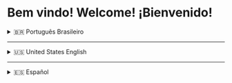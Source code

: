 # Bem vindo! Welcome! ¡Bienvenido!

<details>
<summary>🇧🇷 Português Brasileiro</summary>

```
© 2025 Miguel Nischor Neto — Todos os direitos reservados.  

Este perfil e seu conteúdo (incluindo textos, design, estrutura e organização) são de uso pessoal e exclusivo.  
A cópia parcial ou total, reprodução ou redistribuição não autorizada não é permitida.
```

## Sobre mim
Sou graduado em Engenharia da Computação pela UNINTER, pós-graduado em Engenharia de Negócios também pela UNINTER, e atualmente curso duas especializações: Arquitetura de Software Distribuído na PUC Minas e Engenharia DevOps pelo IFMT.
Tenho mais de 13 anos de experiência na área de tecnologia da informação, passando por diferentes frentes como infraestrutura, suporte, gestão, governança, desenvolvimento e operações. Essa diversidade me trouxe uma visão ampla e integrada de como tecnologia e negócios podem caminhar juntos para gerar valor real.
Além da experiência técnica, tenho grande facilidade em ensinar e compartilhar conhecimento, o que sempre esteve presente na minha carreira e também em iniciativas pessoais, como a comunidade TechDive Academy.
Hoje, atuo diretamente com desenvolvimento de software, focando em criar soluções robustas e escaláveis, sempre com atenção às boas práticas de arquitetura, automação e nuvem.

## Estatísticas
![GitHub Stats](https://github-readme-stats.vercel.app/api?username=mgnischor&show_icons=true&theme=radical)
![Top Langs](https://github-readme-stats.vercel.app/api/top-langs/?username=mgnischor&layout=compact&theme=radical)

</details>

---

<details>
<summary>🇺🇸 United States English</summary>

```
© 2025 Miguel Nischor Neto — All rights reserved.  

This profile and its content (including text, design, structure, and organization) are for personal and exclusive use.  
Unauthorized copying, reproduction, or redistribution, in whole or in part, is not allowed.
```

## About me
I have a degree in Computer Engineering from UNINTER, a postgraduate degree in Business Engineering, also from UNINTER, and am currently pursuing two specializations: Distributed Software Architecture at PUC Minas and DevOps Engineering at IFMT.
I have over 13 years of experience in information technology, spanning various areas such as infrastructure, support, management, governance, development, and operations. This diversity has given me a broad and integrated vision of how technology and business can work together to generate real value.
Besides my technical expertise, I have a great ability to teach and share knowledge, which has always been present in my career and also in personal initiatives, such as the TechDive Academy community.
Today, I work directly in software development, focusing on creating robust and scalable solutions, always with an eye on best practices in architecture, automation, and the cloud.

## Stats
![GitHub Stats](https://github-readme-stats.vercel.app/api?username=mgnischor&show_icons=true&theme=radical)
![Top Langs](https://github-readme-stats.vercel.app/api/top-langs/?username=mgnischor&layout=compact&theme=radical)

</details>

---

<details>
<summary>🇪🇸 Español</summary>

```
© 2025 Miguel Nischor Neto — Todos los derechos reservados.  

Este perfil y su contenido (incluyendo textos, diseño, estructura y organización) son de uso personal y exclusivo.  
No se permite la copia, reproducción o redistribución no autorizada, total o parcial.
```

## Acerca de mí
Soy licenciado en Ingeniería Informática por la UNINTER, tengo un posgrado en Ingeniería Empresarial, también por la UNINTER, y actualmente estoy cursando dos especializaciones: Arquitectura de Software Distribuido en la PUC Minas e Ingeniería DevOps en el IFMT.
Tengo más de 13 años de experiencia en tecnologías de la información, abarcando diversas áreas como infraestructura, soporte, gestión, gobernanza, desarrollo y operaciones. Esta diversidad me ha brindado una visión amplia e integrada de cómo la tecnología y los negocios pueden trabajar juntos para generar valor real.
Además de mi experiencia técnica, tengo una gran capacidad para enseñar y compartir conocimientos, algo que siempre ha estado presente en mi carrera y también en iniciativas personales, como la comunidad de TechDive Academy.
Actualmente, trabajo directamente en el desarrollo de software, enfocándome en la creación de soluciones robustas y escalables, siempre con la vista puesta en las mejores prácticas en arquitectura, automatización y la nube.

## Estadística
![GitHub Stats](https://github-readme-stats.vercel.app/api?username=mgnischor&show_icons=true&theme=radical)
![Top Langs](https://github-readme-stats.vercel.app/api/top-langs/?username=mgnischor&layout=compact&theme=radical)

</details>
